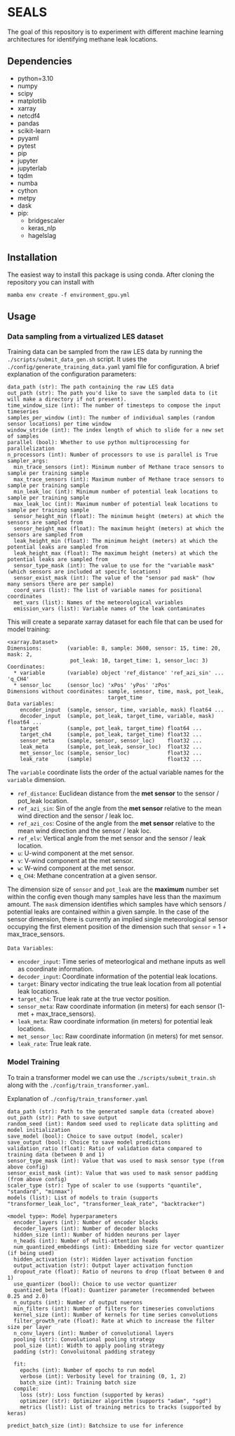 # SEALS
The goal of this repository is to experiment with different machine learning architectures for identifying methane leak locations. 

## Dependencies
  - python=3.10
  - numpy
  - scipy
  - matplotlib
  - xarray
  - netcdf4
  - pandas
  - scikit-learn
  - pyyaml
  - pytest
  - pip
  - jupyter
  - jupyterlab
  - tqdm
  - numba
  - cython
  - metpy
  - dask
  - pip:
    - bridgescaler
    - keras_nlp
    - hagelslag

## Installation

The easiest way to install this package is using conda. After cloning the repository you can install with

`mamba env create -f environment_gpu.yml`

## Usage

### Data sampling from a virtualized LES dataset

Training data can be sampled from the raw LES data by running the `./scripts/submit_data_gen.sh` script. It uses the 
`./config/generate_training_data.yaml` yaml file for configuration. A brief explanation of the configuration parameters:

    data_path (str): The path containing the raw LES data 
    out_path (str): The path you'd like to save the sampled data to (it will make a directory if not present).
    time_window_size (int): The number of timesteps to compose the input timeseries 
    samples_per_window (int): The number of individual samples (random sensor locations) per time window
    window_stride (int): The index length of which to slide for a new set of samples
    parallel (bool): Whether to use python multiprocessing for parallelization
    n_processors (int): Number of processors to use is parallel is True
    sampler_args:
      min_trace_sensors (int): Minimum number of Methane trace sensors to sample per training sample
      max_trace_sensors (int): Maximum number of Methane trace sensors to sample per training sample
      min_leak_loc (int): Minimum number of potential leak locations to sample per training sample
      max_leak_loc (int): Maximum number of potential leak locations to sample per training sample
      sensor_height_min (float): The minimum height (meters) at which the sensors are sampled from
      sensor_height_max (float): The maximum height (meters) at which the sensors are sampled from
      leak_height_min (float): The minimum height (meters) at which the potential leaks are sampled from
      leak_height_max (float): The maximum height (meters) at which the potential leaks are sampled from 
      sensor_type_mask (int): The value to use for the "variable mask" (which sensors are included at specifc locations)
      sensor_exist_mask (int): The value of the "sensor pad mask" (how many sensors there are per sample)
      coord_vars (list): The list of variable names for positional coordinates
      met_vars (list): Names of the meteorological variables 
      emission_vars (list): Variable names of the leak contaminates 

This will create a separate xarray dataset for each file that can be used for model training:

    <xarray.Dataset>
    Dimensions:        (variable: 8, sample: 3600, sensor: 15, time: 20, mask: 2,
                        pot_leak: 10, target_time: 1, sensor_loc: 3)
    Coordinates:
      * variable       (variable) object 'ref_distance' 'ref_azi_sin' ... 'q_CH4'
      * sensor_loc     (sensor_loc) 'xPos' 'yPos' 'zPos'
    Dimensions without coordinates: sample, sensor, time, mask, pot_leak,
                                    target_time
    Data variables:
        encoder_input  (sample, sensor, time, variable, mask) float64 ...
        decoder_input  (sample, pot_leak, target_time, variable, mask) float64 ...
        target         (sample, pot_leak, target_time) float64 ...
        target_ch4     (sample, pot_leak, target_time) float32 ...
        sensor_meta    (sample, sensor, sensor_loc)    float32 ...
        leak_meta      (sample, pot_leak, sensor_loc)  float32 ...
        met_sensor_loc (sample, sensor_loc)            float32 ...
        leak_rate      (sample)                        float32 ...

The `variable` coordinate lists the order of the actual variable names for the `variable` dimension. 
* `ref_distance`: Euclidean distance from the **met sensor** to the sensor / pot_leak location.
* `ref_azi_sin`: Sin of the angle from the **met sensor** relative to the mean wind direction and the sensor / leak loc.
* `ref_azi_cos`: Cosine of the angle from the **met sensor** relative to the mean wind direction and the sensor / leak loc.
* `ref_elv`: Vertical angle from the met sensor and the sensor / leak location.
* `u`: U-wind component at the met sensor.
* `v`: V-wind component at the met sensor.
* `w`: W-wind component at the met sensor.
* `q_CH4`: Methane concentration at a given sensor.

The dimension size of `sensor` and `pot_leak` are the **maximum** number set within the config even though many samples have less than 
the maximum amount. The `mask` dimension identifies which samples have which sensors / potential leaks are contained 
within a given sample. In the case of the sensor dimension, there is currently an implied single meteorological sensor occupying the first 
element position of the dimension such that `sensor` = 1 + max_trace_sensors. 

`Data Variables`:
* `encoder_input`: Time series of meteorlogical and methane inputs as well as coordinate information.
* `decoder_input`: Coordinate information of the potential leak locations. 
* `target`: Binary vector indicating the true leak location from all potential leak locations.
* `target_ch4`: True leak rate at the true vector position.
* `sensor_meta`: Raw coordinate information (in meters) for each sensor (1-met + max_trace_sensors).
* `leak_meta`: Raw coordinate information (in meters) for potential leak locations.
* `met_sensor_loc`: Raw coordinate information (in meters) for met sensor.
* `leak_rate`: True leak rate.

### Model Training

To train a transformer model we can use the `./scripts/submit_train.sh` along with the `./config/train_transformer.yaml`.

Explanation of `./config/train_transformer.yaml`

    data_path (str): Path to the generated sample data (created above)
    out_path (str): Path to save output
    random_seed (int): Random seed used to replicate data splitting and model initialization
    save_model (bool): Choice to save output (model, scaler)
    save_output (bool): Choice to save model predictions
    validation_ratio (float): Ratio of validation data compared to training data (between 0 and 1)
    sensor_type_mask (int): Value that was used to mask sensor type (from above config) 
    sensor_exist_mask (int): Value that was used to mask sensor padding (from above config) 
    scaler_type (str): Type of scaler to use (supports "quantile", "standard", "minmax")
    models (list): List of models to train (supports "transformer_leak_loc", "transformer_leak_rate", "backtracker")

    <model type>: Model hyperparameters 
      encoder_layers (int): Number of encoder blocks
      decoder_layers (int): Number of decoder blocks
      hidden_size (int): Number of hidden neurons per layer 
      n_heads (int): Number of multi-attention heads
      num_quantized_embeddings (int): Embedding size for vector quantizer (if being used)
      hidden_activation (str): Hidden layer activation function
      output_activation (str): Output layer activation function
      dropout_rate (float): Ratio of neurons to drop (float between 0 and 1)
      use_quantizer (bool): Choice to use vector quantizer
      quantized_beta (float): Quantizer parameter (recommended between 0.25 and 2.0)
      n_outputs (int): Number of output nuerons 
      min_filters (int): Number of filters for timeseries convolutions
      kernel_size (int): Number of kernels for time series convolutions 
      filter_growth_rate (float): Rate at which to increase the filter size per layer
      n_conv_layers (int): Number of convolutional layers
      pooling (str): Convolutional pooling strategy
      pool_size (int): Width to apply pooling strategy
      padding (str): Convoluitonal padding strategy 

      fit:
        epochs (int): Number of epochs to run model
        verbose (int): Verbosity level for training (0, 1, 2)
        batch_size (int): Training batch size
      compile:
        loss (str): Loss function (supported by keras)
        optimizer (str): Optimizer algorithm (supports "adam", "sgd")
        metrics (list): List of training metrics to tracks (supported by keras)

    predict_batch_size (int): Batchsize to use for inference 

